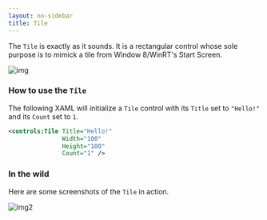 ```yaml
---
layout: no-sidebar
title: Tile
---
```


The `Tile` is exactly as it sounds. It is a rectangular control whose sole purpose is to mimick a tile from Window 8/WinRT's Start Screen.

![img](http://www.bleepstatic.com/tutorials/windows-8/introduction-start-screen/windows-8-start-screen.jpg)

### How to use the `Tile`

The following XAML will initialize a `Tile` control with its `Title` set to `"Hello!"` and its `Count` set to `1`.

```xml
<controls:Tile Title="Hello!" 
               Width="100"
               Height="100" 
               Count="1" />
```

### In the wild

Here are some screenshots of the `Tile` in action.

![img2](https://github-camo.global.ssl.fastly.net/4793fa88b9041fb4a1bba21aa2140ee7d0f32b3c/687474703a2f2f7777772e6e63756265642e6e65742f7a2f706963732f6d6168617070732f54696c65436f6e74656e74436f6c6f72732e706e67)
